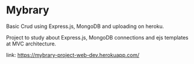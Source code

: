 # Mybrary

Basic Crud using Express.js, MongoDB and uploading on heroku.

Project to study about Express.js, MongoDB connections and ejs templates at MVC architecture.

link: https://mybrary-project-web-dev.herokuapp.com/
